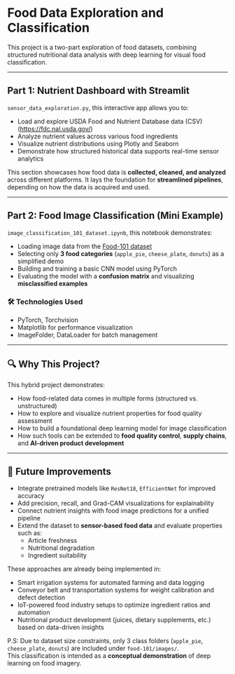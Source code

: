 # Food Data Exploration and Classification

This project is a two-part exploration of food datasets, combining structured nutritional data analysis with deep learning for visual food classification.

---

## Part 1: Nutrient Dashboard with Streamlit

`sensor_data_exploration.py`, this interactive app allows you to:

- Load and explore USDA Food and Nutrient Database data (CSV) (https://fdc.nal.usda.gov/)
- Analyze nutrient values across various food ingredients
- Visualize nutrient distributions using Plotly and Seaborn
- Demonstrate how structured historical data supports real-time sensor analytics

This section showcases how food data is **collected, cleaned, and analyzed** across different platforms. It lays the foundation for **streamlined pipelines**, depending on how the data is acquired and used.

---

## Part 2: Food Image Classification (Mini Example)

`image_classification_101_dataset.ipynb`, this notebook demonstrates:

- Loading image data from the [Food-101 dataset](https://data.vision.ee.ethz.ch/cvl/food-101/)
- Selecting only **3 food categories** (`apple_pie`, `cheese_plate`, `donuts`) as a simplified demo
- Building and training a basic CNN model using PyTorch
- Evaluating the model with a **confusion matrix** and visualizing **misclassified examples**

### 🛠 Technologies Used

- PyTorch, Torchvision
- Matplotlib for performance visualization
- ImageFolder, DataLoader for batch management

---

## 🔍 Why This Project?

This hybrid project demonstrates:

- How food-related data comes in multiple forms (structured vs. unstructured)
- How to explore and visualize nutrient properties for food quality assessment
- How to build a foundational deep learning model for image classification
- How such tools can be extended to **food quality control**, **supply chains**, and **AI-driven product development**

---

## 🚀 Future Improvements

- Integrate pretrained models like `ResNet18`, `EfficientNet` for improved accuracy
- Add precision, recall, and Grad-CAM visualizations for explainability
- Connect nutrient insights with food image predictions for a unified pipeline
- Extend the dataset to **sensor-based food data** and evaluate properties such as:
  - Article freshness
  - Nutritional degradation
  - Ingredient suitability

These approaches are already being implemented in:

- Smart irrigation systems for automated farming and data logging  
- Conveyor belt and transportation systems for weight calibration and defect detection  
- IoT-powered food industry setups to optimize ingredient ratios and automation  
- Nutritional product development (juices, dietary supplements, etc.) based on data-driven insights

 
P.S: Due to dataset size constraints, only 3 class folders (`apple_pie`, `cheese_plate`, `donuts`) are included under `food-101/images/`.  
This classification is intended as a **conceptual demonstration** of deep learning on food imagery.
